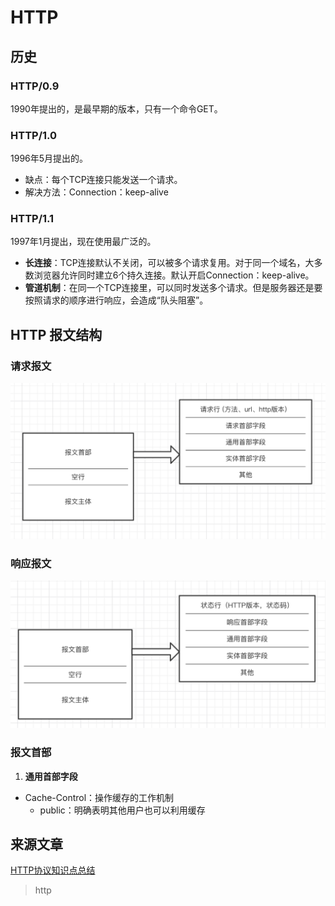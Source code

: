 # HTTP
## 历史
### HTTP/0.9
1990年提出的，是最早期的版本，只有一个命令GET。

### HTTP/1.0
1996年5月提出的。

* 缺点：每个TCP连接只能发送一个请求。
* 解决方法：Connection：keep-alive

### HTTP/1.1
1997年1月提出，现在使用最广泛的。

* **长连接**：TCP连接默认不关闭，可以被多个请求复用。对于同一个域名，大多数浏览器允许同时建立6个持久连接。默认开启Connection：keep-alive。
* **管道机制**：在同一个TCP连接里，可以同时发送多个请求。但是服务器还是要按照请求的顺序进行响应，会造成“队头阻塞”。

## HTTP 报文结构
### 请求报文
![alt](./imgs/http-1.png)

### 响应报文
![alt](./imgs/http-2.png)

### 报文首部
1. **通用首部字段**

* Cache-Control：操作缓存的工作机制
  * public：明确表明其他用户也可以利用缓存

## 来源文章
[HTTP协议知识点总结](https://ddduanlian.github.io/2018/06/22/http_note/)
> http